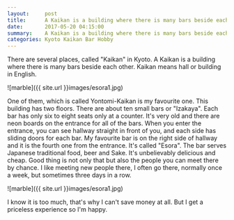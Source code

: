 ```yaml
---
layout:     post
title:      A Kaikan is a building where there is many bars beside each other.
date:       2017-05-20 04:15:00
summary:    A Kaikan is a building where there is many bars beside each other.
categories: Kyoto Kaikan Bar Hobby
---
```


There are several places, called "Kaikan" in Kyoto. A Kaikan is a building where there is many bars beside each other. Kaikan means hall or building in English.

![marble]({{ site.url }}images/esora1.jpg)

One of them, which is called Yontomi-Kaikan is my favourite one. This building has two floors. There are about ten small bars or "Izakaya". Each bar has only six to eight seats only at a counter.
It's very old and there are neon boards on the entrance for all of the bars.
When you enter the entrance, you can see hallway straight in front of you, and each side has sliding doors for each bar.
My favourite bar is on the right side of hallway and it is the fourth one from the entrance. It's called "Esora". The bar serves Japanese traditional food, beer and Sake. It's unbelievably delicious and cheap.
Good thing is not only that but also the people you can meet there by chance.
I like meeting new people there, I often go there, normally once a week, but sometimes three days in a row.

![marble]({{ site.url }}images/esora1.jpg)

I know it is too much, that's why I can't save money at all.
But I get a priceless experience so I'm happy.
